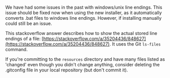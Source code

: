 We have had some issues in the past with windows/unix line endings. This issue should be fixed now when using the new installer, as it automatically converts .bat files to windows line endings. However, if installing manually could still be an issue.

This stackoverflow answer describes how to show the actual stored line endings of a file: [https://stackoverflow.com/a/35204436/848627](https://stackoverflow.com/a/35204436/848627). It uses the Git `ls-files` command.

If you're committing to the `resources` directory and have many files listed as 'changed' even though you didn't change anything, consider deleting the .gitconfig file in your local repository (but don't commit it).

